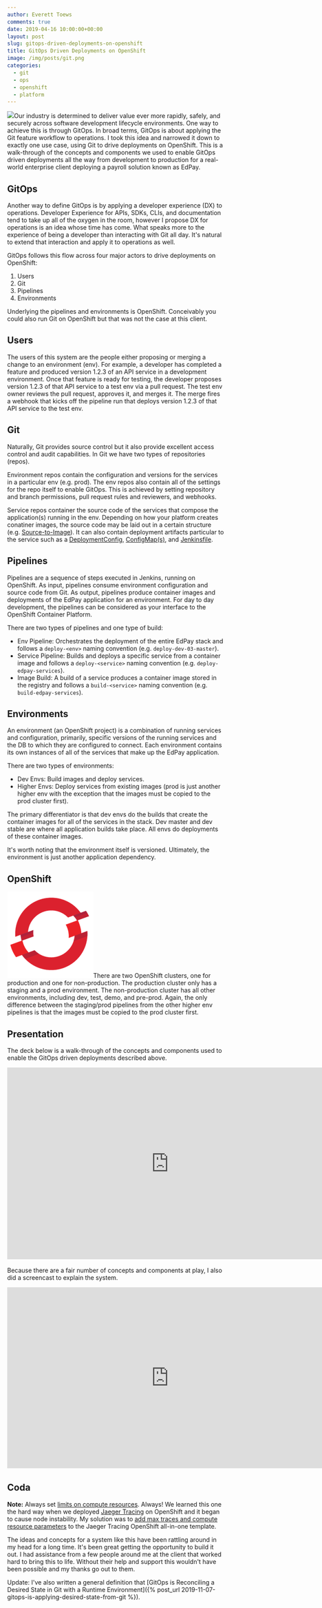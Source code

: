 ```yaml
---
author: Everett Toews
comments: true
date: 2019-04-16 10:00:00+00:00
layout: post
slug: gitops-driven-deployments-on-openshift
title: GitOps Driven Deployments on OpenShift
image: /img/posts/git.png
categories:
  - git
  - ops
  - openshift
  - platform
---
```

<img class="img-right" src="{{ page.image }}"/>Our industry is determined to deliver value ever more rapidly, safely, and securely across software development lifecycle environments. One way to achieve this is through GitOps. In broad terms, GitOps is about applying the Git feature workflow to operations. I took this idea and narrowed it down to exactly one use case, using Git to drive deployments on OpenShift. This is a walk-through of the concepts and components we used to enable GitOps driven deployments all the way from development to production for a real-world enterprise client deploying a payroll solution known as EdPay.

<!--more-->

## GitOps

Another way to define GitOps is by applying a developer experience (DX) to operations. Developer Experience for APIs, SDKs, CLIs, and documentation tend to take up all of the oxygen in the room, however I propose DX for operations is an idea whose time has come. What speaks more to the experience of being a developer than interacting with Git all day. It's natural to extend that interaction and apply it to operations as well.

GitOps follows this flow across four major actors to drive deployments on OpenShift:

1. Users
1. Git
1. Pipelines
1. Environments

Underlying the pipelines and environments is OpenShift. Conceivably you could also run Git on OpenShift but that was not the case at this client.

## Users

The users of this system are the people either proposing or merging a change to an environment (env). For example, a developer has completed a feature and produced version 1.2.3 of an API service in a development environment. Once that feature is ready for testing, the developer proposes version 1.2.3 of that API service to a test env via a pull request. The test env owner reviews the pull request, approves it, and merges it. The merge fires a webhook that kicks off the pipeline run that deploys version 1.2.3 of that API service to the test env.

## Git

Naturally, Git provides source control but it also provide excellent access control and audit capabilities. In Git we have two types of repositories (repos).

Environment repos contain the configuration and versions for the services in a particular env (e.g. prod). The env repos also contain all of the settings for the repo itself to enable GitOps. This is achieved by setting repository and branch permissions, pull request rules and reviewers, and webhooks.

Service repos container the source code of the services that compose the application(s) running in the env. Depending on how your platform creates conatiner images, the source code may be laid out in a certain structure (e.g. [Source-to-Image](https://docs.okd.io/latest/creating_images/s2i.html)). It can also contain deployment artifacts particular to the service such as a [DeploymentConfig](https://docs.okd.io/latest/architecture/core_concepts/deployments.html#deployments-and-deployment-configurations), [ConfigMap(s)](https://docs.okd.io/latest/dev_guide/configmaps.html), and [Jenkinsfile](https://jenkins.io/doc/pipeline/tour/hello-world/).

## Pipelines

Pipelines are a sequence of steps executed in Jenkins, running on OpenShift. As input, pipelines consume environment configuration and source code from Git. As output, pipelines produce container images and deployments of the EdPay application for an environment. For day to day development, the pipelines can be considered as your interface to the OpenShift Container Platform.

There are two types of pipelines and one type of build:

* Env Pipeline: Orchestrates the deployment of the entire EdPay stack and follows a `deploy-<env>` naming convention (e.g. `deploy-dev-03-master`).
* Service Pipeline: Builds and deploys a specific service from a container image and follows a `deploy-<service>` naming convention (e.g. `deploy-edpay-services`).
* Image Build: A build of a service produces a container image stored in the registry and follows a `build-<service>` naming convention (e.g. `build-edpay-services`).

## Environments

An environment (an OpenShift project) is a combination of running services and configuration, primarily, specific versions of the running services and the DB to which they are configured to connect. Each environment contains its own instances of all of the services that make up the EdPay application.

There are two types of environments:

* Dev Envs: Build images and deploy services.
* Higher Envs: Deploy services from existing images (prod is just another higher env with the exception that the images must be copied to the prod cluster first).

The primary differentiator is that dev envs do the builds that create the container images for all of the services in the stack. Dev master and dev stable are where all application builds take place. All envs do deployments of these container images.

It's worth noting that the environment itself is versioned. Ultimately, the environment is just another application dependency.

## OpenShift

<img class="img-right" src="/img/posts/openshift.png"/>There are two OpenShift clusters, one for production and one for non-production. The production cluster only has a staging and a prod environment. The non-production cluster has all other environments, including dev, test, demo, and pre-prod. Again, the only difference between the staging/prod pipelines from the other higher env pipelines is that the images must be copied to the prod cluster first.

## Presentation

The deck below is a walk-through of the concepts and components used to enable the GitOps driven deployments described above.

<iframe src="https://docs.google.com/presentation/d/e/2PACX-1vRz99WnL0jDLvVSZO_yTEX4vbatKjEX3KnUtVGOg2vTvm2RmVRNrAxxG7oqROCNklr_yaNj1k9vUVsJ/embed?start=false&loop=false&delayms=999999999" frameborder="0" width="750" height="445" allowfullscreen="true" mozallowfullscreen="true" webkitallowfullscreen="true"></iframe>

Because there are a fair number of concepts and components at play, I also did a screencast to explain the system.

<iframe width="750" height="420" src="https://www.youtube.com/embed/4mk0Q4UyNjY" frameborder="0" allow="accelerometer; autoplay; encrypted-media; gyroscope; picture-in-picture" allowfullscreen></iframe>

## Coda

<p class="note"><strong>Note:</strong> Always set <a href="https://docs.okd.io/latest/dev_guide/compute_resources.html#dev-compute-resources">limits on compute resources</a>. Always! We learned this one the hard way when we deployed <a href="https://www.jaegertracing.io/">Jaeger Tracing</a> on OpenShift and it began to cause node instability. My solution was to <a href="https://github.com/jaegertracing/jaeger-openshift/pull/102">add max traces and compute resource parameters</a> to the Jaeger Tracing OpenShift all-in-one template.</p>

The ideas and concepts for a system like this have been rattling around in my head for a long time. It's been great getting the opportunity to build it out. I had assistance from a few people around me at the client that worked hard to bring this to life. Without their help and support this wouldn't have been possible and my thanks go out to them.

Update: I've also written a general definition that [GitOps is Reconciling a Desired State in Git with a Runtime Environment]({% post_url 2019-11-07-gitops-is-applying-desired-state-from-git %}).
